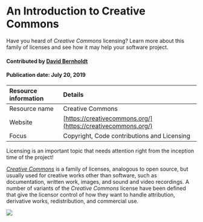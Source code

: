 # An Introduction to Creative Commons
<!--deck text start-->
Have you heard of *Creative Commons* licensing? Learn more about this family of licenses and see how it may help your software project.
<!--deck text end-->

#### Contributed by [David Bernholdt](http://github.com/bernhold "David Bernholdt")
#### Publication date: July 20, 2019 

Resource information | Details 
:--- | :--- 
Resource name | Creative Commons
Website | [https://creativecommons.org/](https://creativecommons.org/)
Focus | Copyright, Code contributions and Licensing

Licensing is an important topic that needs attention right from the inception time of the project!

*[Creative Commons](https://creativecommons.org/)* is a family of licenses, analogous to open source, but usually used for creative works other than software, such as documentation, written work, images, and sound and video recordings.  A number of variants of the *Creative Commons* license have been defined that give the licensor control of how they want to handle attribution, derivative works, redistribution, and commercial use.

<img src='https://github.com/betterscientificsoftware/images/raw/master/Logo-class_creativecommons.jpg' class='logo' />

<!--- Too large
![alt text](https://mirrors.creativecommons.org/presskit/logos/cc.logo.large.png "Creative Commons Logo")
--->


<!---
Publish: yes
Categories: collaboration
Topics: licensing
Tags: website
Level: 2
Prerequisites: defaults
Aggregate: none
--->
